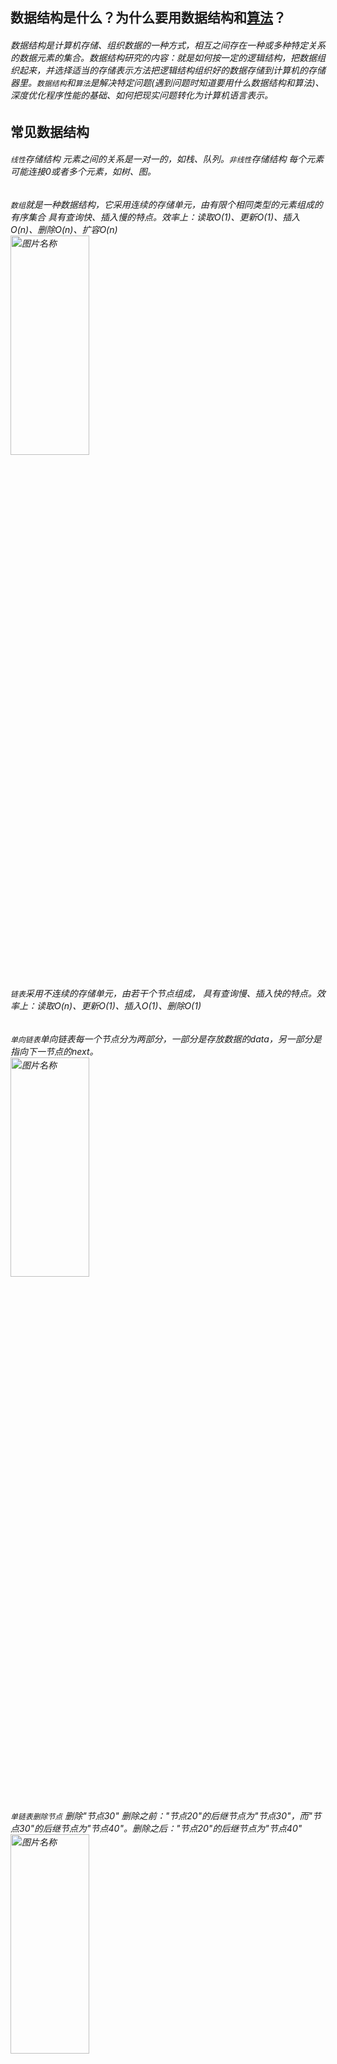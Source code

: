 ## 数据结构是什么？为什么要用数据结构和[算法](./算法.md)？
###### 数据结构是计算机存储、组织数据的一种方式，相互之间存在一种或多种特定关系的数据元素的集合。数据结构研究的内容：就是如何按一定的逻辑结构，把数据组织起来，并选择适当的存储表示方法把逻辑结构组织好的数据存储到计算机的存储器里。`数据结构`和`算法`是解决特定问题(遇到问题时知道要用什么数据结构和算法)、深度优化程序性能的基础、如何把现实问题转化为计算机语言表示。
## 常见数据结构
###### `线性`存储结构 元素之间的关系是一对一的，如栈、队列。`非线性`存储结构 每个元素可能连接0或者多个元素，如树、图。
###### `数组`就是一种数据结构，它采用连续的存储单元，由有限个相同类型的元素组成的有序集合 具有查询快、插入慢的特点。效率上：读取O(1)、更新O(1)、插入O(n)、删除O(n)、扩容O(n)<br><img src="/img/数组.png" width = "50%" height = "30%" alt="图片名称" align=center />
###### `链表`采用不连续的存储单元，由若干个节点组成， 具有查询慢、插入快的特点。效率上：读取O(n)、更新O(1)、插入O(1)、删除O(1)
###### `单向链表`单向链表每一个节点分为两部分，一部分是存放数据的data，另一部分是指向下一节点的next。<br><img src="/img/123.jpg" width = "50%" height = "30%" alt="图片名称" align=center />
###### `单链表删除节点` 删除"节点30" 删除之前："节点20"的后继节点为"节点30"，而"节点30"的后继节点为"节点40"。删除之后："节点20"的后继节点为"节点40"<br><img src="/img/2020081320390000.jpg" width = "50%" height = "30%" alt="图片名称" align=center />
###### `单链表增加节点` 在"节点10"与"节点20"之间添加"节点15"添加之前："节点10" 的后继节点为"节点20"。添加之后："节点10" 的后继节点为"节点15"，而"节点15" 的后继节点为"节点20"。<br><img src="/img/2020081320430000.jpg" width = "50%" height = "30%" alt="图片名称" align=center />
###### `双向链表`双向链表(双链表)是链表的一种。和单链表一样，双链表也是由节点组成，它的每个数据结点中都有两个指针，分别指向直接后继和直接前驱。所以，从双向链表中的任意一个结点开始，都可以很方便地访问它的前驱结点和后继结点<br><img src="/img/2020081320326060.jpg" width="50%" hight="30%">
###### `双链表删除节点` 删除"节点30"删除之前："节点20"的后继节点为"节点30"，"节点30" 的前继节点为"节点20"。"节点30"的后继节点为"节点40"，"节点40" 的前继节点为"节点30"。删除之后："节点20"的后继节点为"节点40"，"节点40" 的前继节点为"节点20"。<br><img src="/img/2020081320440000.jpg" width = "50%" height = "30%" alt="图片名称" align=center />
###### `双链表添加节点` 在"节点10"与"节点20"之间添加"节点15"添加之前："节点10"的后继节点为"节点20"，"节点20" 的前继节点为"节点10"。添加之后："节点10"的后继节点为"节点15"，"节点15" 的前继节点为"节点10"。"节点15"的后继节点为"节点20"，"节点20" 的前继节点为"节点15"。<br><img src="/img/2020081320460000.jpg" width = "50%" height = "30%" alt="图片名称" align=center />
###### `循环列表`循环链表是一个首尾相接的链表，将单链表的最后一个指针域由NULL改为指向表头结点就是单链式的循环链表，并称为循环单链表<br><img src="/img/2020081320185055.jpg" width="50%" hight="30%">
###### `[队列]`一种线性数据结构，先进先出，后进后出。队列的出口端叫做队头，入口端叫做队尾。效率上：入队O(1),出队O(1).应用：消息队列、多线程等待队列等。<br><img src="/img/队列.jpg" width = "50%" height = "30%" alt="图片名称" align=center />
###### `[栈]`栈是一种线性数据结构，后进先出，先进后出，最早进入的元素存放位置叫做栈底，最后进入的元素存放位置叫栈顶，栈底进，栈顶出。可以比喻成 栈是一个一端封闭一端开放的中空管子，队列是两端开放的中空管子。效率上：入栈O(1),出栈O(1).效率上 ：写入O(1),读取O(1),扩容O(n)。`如何实现栈？`<br><img src="/img/栈.jpg" width = "50%" height = "30%" alt="图片名称" align=center />
###### `[堆]`
###### `[树]`n(n>=0)个节点的有限集，当n=0时，称为空树，在任意一个非空树中，有如下特点：有且仅有一个的节点称为根节点、当n>1时其余节点可分为m(m>0)个互不相交的有限集，每一个集合本身又是一个树，并称为根的子树。
###### `树的遍历`
###### 前序：根节点、左子树、右子树 <br><img src="/img/tree_前序.png" width = "20%" height = "10%" alt="图片名称" align=center />
###### 中序：左子树、跟节点、右子树 <br><img src="/img/tree_中序.png" width = "20%" height = "10%" alt="图片名称" align=center />
###### 后序：左子树、右子树、根节点 <br><img src="/img/tree_后序.png" width = "20%" height = "10%" alt="图片名称" align=center />
###### `二叉树`(binarytree)是树的一种特殊形式。二叉,顾名思义,这种树的每个节点最多有2个孩子节点。注意,这里是最多有2个,也可能只有1个,或者没有孩子节点。`满二叉树`一个二叉树的所有非叶子节点都存在左右孩子，并且所有叶子节点都在同一层级上，那么这个树就是满二叉树。`完全二叉树`对一个有n个节点的二叉树，按层级顺序编号，则所有节点的编号为从1到n。如果这个树所有节点和同样深度的满二叉树的编号为从1到n的节点位置相同，则这个二叉树为完全二叉树 <br><img src="/img/二叉树种类.png" width = "70%" height = "30%" alt="图片名称" align=center />
###### `[图形]`
###### `[哈希表]`这种数据结构，提供了键key和值value的映射关系。哈希表本质上是一个数组，只是数组只能根据下标，像a[0]、a[1]、a[2]这样来访问，而哈希表的key一般是以字符串为主。通过哈希函数，可以把字符串类型或者其他类型的key，转化成数组的下标index。
    例如给出一个长度为8的数组，则：当key=0011011时，index=HashCode("0011011")%Array.length=7
                                当key=this时, index=HashCode("this")%Array.length=6
!<br><img src="/img/哈希映射关系.png" width = "30%" height = "40%" alt="图片名称" align=center />
###### `什么是哈希冲突`不同的key通过哈希函数获取的下标有可能是相同的，例如0011011这个key对应的数组下标是2,0022011这个key对应的数组下标也是2，这种情况就是哈希冲突。
###### `如何解决哈希冲突`链表法：用HashMap，存储结构是数组+链表+红黑树(jdk1.8)。<br><img src="/img/20200813125140.png" width = "50%" height = "30%" alt="图片名称" align=center ><br>
###### 两个对象的 hashCode()相同，则 equals()也一定为true，对吗？
###### 不对，两个对象的 hashCode()相同，equals()不一定true。
                代码示例：
                            String str1 = "通话";
                            String str2 = "重地";
                            System. out. println(String. format("str1：%d | str2：%d",  str1. hashCode(),str2. hashCode()));
                            System. out. println(str1. equals(str2));
                            执行的结果：
                            str1：1179395 | str2：1179395
                            false
代码解读：很显然“通话”和“重地”的 hashCode() 相同，然而 equals() 则为 false，因为在散列表中，hashCode() 相等即两个键值对的哈希值相等，然而哈希值相等，并不一定能得出键值对相等。
数据结构操作演示地址：https://www.cs.usfca.edu/~galles/visualization/Algorithms.html



